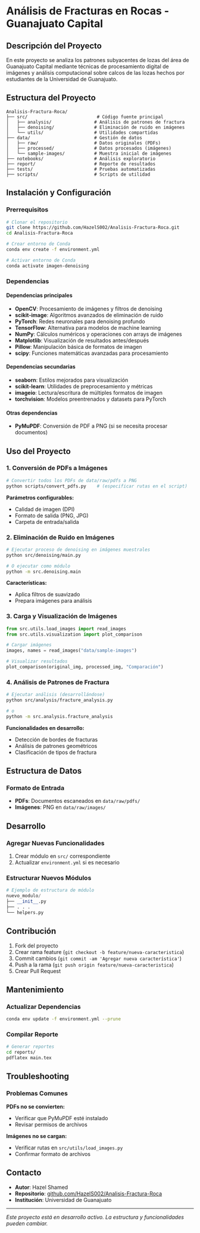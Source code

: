 # Análisis de Fracturas en Rocas - Guanajuato Capital

## Descripción del Proyecto
En este proyecto se analiza los patrones subyacentes de lozas del área de
Guanajuato Capital mediante técnicas de procesamiento digital de imágenes y
análisis computacional sobre calcos de las lozas hechos por estudiantes de la
Universidad de Guanajuato.

## Estructura del Proyecto

```
Analisis-Fractura-Roca/
├── src/                          # Código fuente principal
│   ├── analysis/                # Análisis de patrones de fractura
│   ├── denoising/               # Eliminación de ruido en imágenes
│   └── utils/                   # Utilidades compartidas
├── data/                        # Gestión de datos
│   ├── raw/                     # Datos originales (PDFs)
│   ├── processed/               # Datos procesados (imágenes)
│   └── sample-images/           # Muestra inicial de imágenes
├── notebooks/                   # Análisis exploratorio
├── report/                      # Reporte de resultados
├── tests/                       # Pruebas automatizadas
├── scripts/                     # Scripts de utilidad
```

## Instalación y Configuración

### Prerrequisitos
```bash
# Clonar el repositorio
git clone https://github.com/HazelS002/Analisis-Fractura-Roca.git
cd Analisis-Fractura-Roca

# Crear entorno de Conda
conda env create -f environment.yml

# Activar entorno de Conda
conda activate imagen-denoising
```

### Dependencias
#### Dependencias principales
- **OpenCV**: Procesamiento de imágenes y filtros de denoising
- **scikit-image**: Algoritmos avanzados de eliminación de ruido
- **PyTorch**: Redes neuronales para denoising profundo
- **TensorFlow**: Alternativa para modelos de machine learning
- **NumPy**: Cálculos numéricos y operaciones con arrays de imágenes
- **Matplotlib**: Visualización de resultados antes/después
- **Pillow**: Manipulación básica de formatos de imagen
- **scipy**: Funciones matemáticas avanzadas para procesamiento

#### Dependencias secundarias
- **seaborn**: Estilos mejorados para visualización
- **scikit-learn**: Utilidades de preprocesamiento y métricas
- **imageio**: Lectura/escritura de múltiples formatos de imagen
- **torchvision**: Modelos preentrenados y datasets para PyTorch

#### Otras dependencias
<!-- - **pandas**: Análisis de métricas de calidad (PSNR, SSIM) -->
- **PyMuPDF**: Conversión de PDF a PNG (si se necesita procesar documentos)


## Uso del Proyecto

### 1. Conversión de PDFs a Imágenes
```bash
# Convertir todos los PDFs de data/raw/pdfs a PNG
python scripts/convert_pdfs.py    # (especificar rutas en el script)
```

**Parámetros configurables:**
- Calidad de imagen (DPI)
- Formato de salida (PNG, JPG)
- Carpeta de entrada/salida

### 2. Eliminación de Ruido en Imágenes
```bash
# Ejecutar proceso de denoising en imágenes muestrales
python src/denoising/main.py

# O ejecutar como módulo
python -m src.denoising.main
```

**Características:**
- Aplica filtros de suavizado
- Prepara imágenes para análisis

### 3. Carga y Visualización de Imágenes
```python
from src.utils.load_images import read_images
from src.utils.visualization import plot_comparison

# Cargar imágenes
images, names = read_images("data/sample-images")

# Visualizar resultados
plot_comparison(original_img, processed_img, "Comparación")
```

### 4. Análisis de Patrones de Fractura
```bash
# Ejecutar análisis (desarrollándose)
python src/analysis/fracture_analysis.py

# o 
python -m src.analysis.fracture_analysis
```

**Funcionalidades en desarrollo:**
- Detección de bordes de fracturas
- Análisis de patrones geométricos
- Clasificación de tipos de fractura

<!-- ## Flujo de Trabajo Recomendado

1. **Preparación de Datos**
   ```bash
   python scripts/convert_pdfs.py
   ```

2. **Preprocesamiento**
   ```bash
   python src/denoising/main.py
   ```

3. **Análisis Exploratorio**
   ```bash
   jupyter notebook notebooks/exploration.ipynb
   ```

4. **Análisis Específico**
   ```python
   from src.analysis import fracture_analysis
   ``` -->

## Estructura de Datos

### Formato de Entrada
- **PDFs**: Documentos escaneados en `data/raw/pdfs/`
- **Imágenes**: PNG en `data/raw/images/`

<!-- ### Formato de Salida
- Imágenes procesadas en `data/processed/`
- Resultados de análisis en `reports/figures/`
- Métricas y datos en `reports/` -->

## Desarrollo

### Agregar Nuevas Funcionalidades
1. Crear módulo en `src/` correspondiente
2. Actualizar `environment.yml` si es necesario

### Estructurar Nuevos Módulos
```python
# Ejemplo de estructura de módulo
nuevo_modulo/
├── __init__.py
├── . . .
└── helpers.py
```

## Contribución

1. Fork del proyecto
2. Crear rama feature (`git checkout -b feature/nueva-caracteristica`)
3. Commit cambios (`git commit -am 'Agregar nueva característica'`)
4. Push a la rama (`git push origin feature/nueva-caracteristica`)
5. Crear Pull Request

## Mantenimiento

### Actualizar Dependencias
```bash
conda env update -f environment.yml --prune
```

### Compilar Reporte
```bash
# Generar reportes
cd reports/
pdflatex main.tex
```

## Troubleshooting

### Problemas Comunes

**PDFs no se convierten:**
- Verificar que PyMuPDF esté instalado
- Revisar permisos de archivos

**Imágenes no se cargan:**
- Verificar rutas en `src/utils/load_images.py`
- Confirmar formato de archivos

## Contacto

- **Autor**: Hazel Shamed
- **Repositorio**: [github.com/HazelS002/Analisis-Fractura-Roca](https://github.com/HazelS002/Analisis-Fractura-Roca)
- **Institución**: Universidad de Guanajuato

---

*Este proyecto está en desarrollo activo. La estructura y funcionalidades pueden cambiar.*